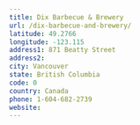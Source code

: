 ```yaml
---
title: Dix Barbecue & Brewery
url: /dix-barbecue-and-brewery/
latitude: 49.2766
longitude: -123.115
address1: 871 Beatty Street
address2: 
city: Vancouver
state: British Columbia
code: 0
country: Canada
phone: 1-604-682-2739
website: 
---
```


